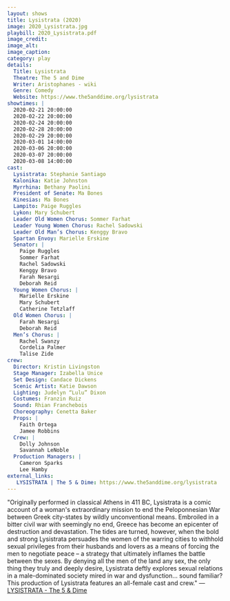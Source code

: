 ```yaml
---
layout: shows
title: Lysistrata (2020)
image: 2020_Lysistrata.jpg
playbill: 2020_Lysistrata.pdf
image_credit: 
image_alt:
image_caption:
category: play
details:
  Title: Lysistrata
  Theatre: The 5 and Dime
  Writer: Aristophanes - wiki
  Genre: Comedy
  Website: https://www.the5anddime.org/lysistrata
showtimes: |
  2020-02-21 20:00:00
  2020-02-22 20:00:00
  2020-02-24 20:00:00
  2020-02-28 20:00:00
  2020-02-29 20:00:00
  2020-03-01 14:00:00
  2020-03-06 20:00:00
  2020-03-07 20:00:00
  2020-03-08 14:00:00
cast:
  Lysistrata: Stephanie Santiago
  Kalonika: Katie Johnston
  Myrrhina: Bethany Paolini
  President of Senate: Ma Bones
  Kinesias: Ma Bones
  Lampito: Paige Ruggles
  Lykon: Mary Schubert
  Leader Old Women Chorus: Sommer Farhat
  Leader Young Women Chorus: Rachel Sadowski
  Leader Old Man’s Chorus: Kenggy Bravo
  Spartan Envoy: Marielle Erskine
  Senator: |
    Paige Ruggles
    Sommer Farhat
    Rachel Sadowski
    Kenggy Bravo
    Farah Nesargi
    Deborah Reid
  Young Women Chorus: |
    Marielle Erskine
    Mary Schubert
    Catherine Tetzlaff
  Old Women Chorus: |
    Farah Nesargi
    Deborah Reid
  Men’s Chorus: |
    Rachel Swanzy
    Cordelia Palmer
    Talise Zide
crew:
  Director: Kristin Livingston
  Stage Manager: Izabella Unice
  Set Design: Candace Dickens
  Scenic Artist: Katie Dawson
  Lighting: Judelyn “Lulu” Dixon
  Costumes: Franzin Ruiz
  Sound: Rhian Franchebois
  Choreography: Cenetta Baker
  Props: |
    Faith Ortega
    Jamee Robbins
  Crew: |
    Dolly Johnson
    Savannah LeNoble
  Production Managers: |
    Cameron Sparks
    Lee Hamby
external_links:
   LYSISTRATA | The 5 & Dime: https://www.the5anddime.org/lysistrata
---
```

"Originally performed in classical Athens in 411 BC, Lysistrata is a comic account of a woman's extraordinary mission to end the Peloponnesian War between Greek city-states by wildly unconventional means. Embroiled in a bitter civil war with seemingly no end, Greece has become an epicenter of destruction and devastation. The tides are turned, however, when the bold and strong Lysistrata persuades the women of the warring cities to withhold sexual privileges from their husbands and lovers as a means of forcing the men to negotiate peace – a strategy that ultimately inflames the battle between the sexes. By denying all the men of the land any sex, the only thing they truly and deeply desire, Lysistrata deftly explores sexual relations in a male-dominated society mired in war and dysfunction… sound familiar? This production of Lysistrata features an all-female cast and crew." — [LYSISTRATA - The 5 & Dime](https://www.the5anddime.org/lysistrata)
